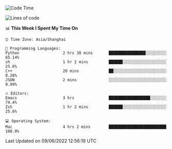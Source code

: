 <!--START_SECTION:waka-->
![Code Time](http://img.shields.io/badge/Code%20Time-719%20hrs%2050%20mins-blue)

![Lines of code](https://img.shields.io/badge/From%20Hello%20World%20I%27ve%20Written-22%20Thousand%20lines%20of%20code-blue)

📊 **This Week I Spent My Time On** 

```text
⌚︎ Time Zone: Asia/Shanghai

💬 Programming Languages: 
Python                   2 hrs 38 mins       ████████████████░░░░░░░░░   65.14% 
sh                       1 hr 2 mins         ██████░░░░░░░░░░░░░░░░░░░   25.6% 
C++                      20 mins             ██░░░░░░░░░░░░░░░░░░░░░░░   8.26% 
JSON                     2 mins              ░░░░░░░░░░░░░░░░░░░░░░░░░   0.99%

🔥 Editors: 
Emacs                    3 hrs               ██████████████████░░░░░░░   74.4% 
Zsh                      1 hr 2 mins         ██████░░░░░░░░░░░░░░░░░░░   25.6%

💻 Operating System: 
Mac                      4 hrs 2 mins        █████████████████████████   100.0%

```


 Last Updated on 09/06/2022 12:56:19 UTC
<!--END_SECTION:waka-->
